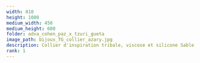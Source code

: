 ```yaml
---
width: 810
height: 1080
medium_width: 450
medium_height: 600
folder: adva_cohen_paz_x_tzuri_gueta
image_path: bijoux_TG_collier_azary.jpg
description: Collier d'inspiration tribale, viscose et silicone Sable
rank: 1
---
```

